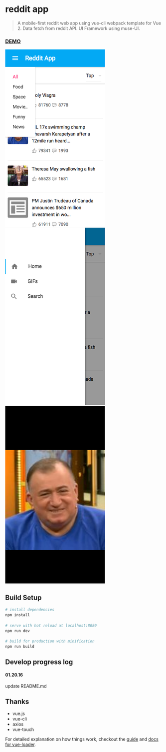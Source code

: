 # reddit app

> A mobile-first reddit web app using vue-cli webpack template for Vue 2. Data fetch from reddit API.
> UI Framework using muse-UI.

### [DEMO](https://yujiahaol68.github.io/reddit-app/)

![](src/assets/preview/Reddit-App-01.png)
![](src/assets/preview/Reddit-App-02.png)
![](src/assets/preview/Reddit-App-03.png)

## Build Setup

``` bash
# install dependencies
npm install

# serve with hot reload at localhost:8080
npm run dev

# build for production with minification
npm run build
```

## Develop progress log
#### 01.20.16	
update README.md

## Thanks

+ vue.js
+ vue-cli
+ axios
+ vue-touch

For detailed explanation on how things work, checkout the [guide](http://vuejs-templates.github.io/webpack/) and [docs for vue-loader](http://vuejs.github.io/vue-loader).
